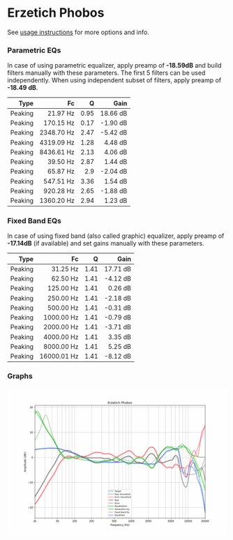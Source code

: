 # Erzetich Phobos
See [usage instructions](https://github.com/jaakkopasanen/AutoEq#usage) for more options and info.

### Parametric EQs
In case of using parametric equalizer, apply preamp of **-18.59dB** and build filters manually
with these parameters. The first 5 filters can be used independently.
When using independent subset of filters, apply preamp of **-18.49 dB**.

| Type    | Fc         |    Q | Gain     |
|--------:|-----------:|-----:|---------:|
| Peaking | 21.97 Hz   | 0.95 | 18.66 dB |
| Peaking | 170.15 Hz  | 0.17 | -1.90 dB |
| Peaking | 2348.70 Hz | 2.47 | -5.42 dB |
| Peaking | 4319.09 Hz | 1.28 | 4.48 dB  |
| Peaking | 8436.61 Hz | 2.13 | 4.06 dB  |
| Peaking | 39.50 Hz   | 2.87 | 1.44 dB  |
| Peaking | 65.87 Hz   | 2.9  | -2.04 dB |
| Peaking | 547.51 Hz  | 3.36 | 1.54 dB  |
| Peaking | 920.28 Hz  | 2.65 | -1.88 dB |
| Peaking | 1360.20 Hz | 2.94 | 1.23 dB  |

### Fixed Band EQs
In case of using fixed band (also called graphic) equalizer, apply preamp of **-17.14dB**
(if available) and set gains manually with these parameters.

| Type    | Fc          |    Q | Gain     |
|--------:|------------:|-----:|---------:|
| Peaking | 31.25 Hz    | 1.41 | 17.71 dB |
| Peaking | 62.50 Hz    | 1.41 | -4.12 dB |
| Peaking | 125.00 Hz   | 1.41 | 0.26 dB  |
| Peaking | 250.00 Hz   | 1.41 | -2.18 dB |
| Peaking | 500.00 Hz   | 1.41 | -0.31 dB |
| Peaking | 1000.00 Hz  | 1.41 | -0.79 dB |
| Peaking | 2000.00 Hz  | 1.41 | -3.71 dB |
| Peaking | 4000.00 Hz  | 1.41 | 3.35 dB  |
| Peaking | 8000.00 Hz  | 1.41 | 5.25 dB  |
| Peaking | 16000.01 Hz | 1.41 | -8.12 dB |

### Graphs
![](./Erzetich%20Phobos.png)